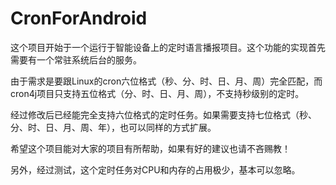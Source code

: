 # CronForAndroid
这个项目开始于一个运行于智能设备上的定时语言播报项目。这个功能的实现首先需要有一个常驻系统后台的服务。

由于需求是要跟Linux的cron六位格式（秒、分、时、日、月、周）完全匹配，而cron4j项目只支持五位格式（分、时、日、月、周），不支持秒级别的定时。

经过修改后已经能完全支持六位格式的定时任务。如果需要支持七位格式（秒、分、时、日、月、周、年），也可以同样的方式扩展。

希望这个项目能对大家的项目有所帮助，如果有好的建议也请不吝赐教！

另外，经过测试，这个定时任务对CPU和内存的占用极少，基本可以忽略。
